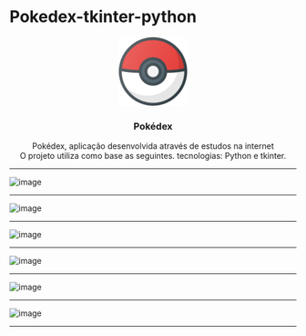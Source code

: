 # Pokedex-tkinter-python

<div align="center">
  <img src="./img/icon.png" width="120px" height="120px" />
  <h3>Pokédex</h3>

  <p align="center">
  Pokédex, aplicação desenvolvida através de estudos na internet
  <br/> O projeto utiliza como base as seguintes.
  tecnologias: Python e tkinter.
  </p>  
</div>

-------------------------------------------------------------------------------------


![image](https://user-images.githubusercontent.com/100032235/233866388-4b5eadce-9290-452d-b82e-7ed19a5bbf1d.png)


-------------------------------------------------------------------------------------


![image](https://user-images.githubusercontent.com/100032235/233866416-7afbf4fd-03ff-4af2-8900-9c1337acc0b4.png)



-------------------------------------------------------------------------------------


![image](https://user-images.githubusercontent.com/100032235/233866446-9ee172a2-49e8-467c-8e03-71c3eced691f.png)



-------------------------------------------------------------------------------------


![image](https://user-images.githubusercontent.com/100032235/233866456-60f5a8aa-4db6-4dee-94b2-722fae0c3da4.png)



-------------------------------------------------------------------------------------


![image](https://user-images.githubusercontent.com/100032235/233866475-5dae86bf-0b62-4d2d-955e-f3d517e2dae3.png)



-------------------------------------------------------------------------------------


![image](https://user-images.githubusercontent.com/100032235/233866491-be1b523a-4c57-4ff3-9804-4980b0e7e93b.png)



-------------------------------------------------------------------------------------


